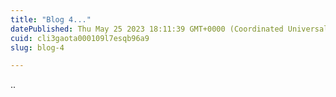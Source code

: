 ```yaml
---
title: "Blog 4..."
datePublished: Thu May 25 2023 18:11:39 GMT+0000 (Coordinated Universal Time)
cuid: cli3gaota000109l7esqb96a9
slug: blog-4

---
```


..